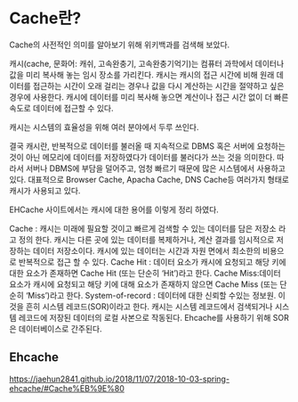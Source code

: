 # Cache란?
Cache의 사전적인 의미를 알아보기 위해 위키백과를 검색해 보았다.

캐시(cache, 문화어: 캐쉬, 고속완충기, 고속완충기억기)는 컴퓨터 과학에서 데이터나 값을 미리 복사해 놓는 임시 장소를 가리킨다. 캐시는 캐시의 접근 시간에 비해 원래 데이터를 접근하는 시간이 오래 걸리는 경우나 값을 다시 계산하는 시간을 절약하고 싶은 경우에 사용한다. 캐시에 데이터를 미리 복사해 놓으면 계산이나 접근 시간 없이 더 빠른 속도로 데이터에 접근할 수 있다.

캐시는 시스템의 효율성을 위해 여러 분야에서 두루 쓰인다.

결국 캐시란, 반복적으로 데이터를 불러올 때 지속적으로 DBMS 혹은 서버에 요청하는 것이 아닌 메모리에 데이터를 저장하였다가 데이터를 불러다가 쓰는 것을 의미한다. 따라서 서버나 DBMS에 부담을 덜어주고, 엄청 빠르기 때문에 많은 시스템에서 사용하고 있다.
대표적으로 Browser Cache, Apacha Cache, DNS Cache등 여러가지 형태로 캐시가 사용되고 있다.

EHCache 사이트에서는 캐시에 대한 용어를 이렇게 정리 하였다.

Cache : 캐시는 미래에 필요할 것이고 빠르게 검색할 수 있는 데이터를 담은 저장소 라고 정의 한다. 캐시는 다른 곳에 있는 데이터를 복제하거나, 계산 결과를 임시적으로 저장하는 데이터 저장소이다. 캐시에 있는 데이터는 시간과 자원 면에서 최소한의 비용으로 반복적으로 접근 할 수 있다.
Cache Hit : 데이터 요소가 캐시에 요청되고 해당 키에 대한 요소가 존재하면 Cache Hit (또는 단순히 ‘Hit’)라고 한다.
Cache Miss:데이터 요소가 캐시에 요청되고 해당 키에 대해 요소가 존재하지 않으면 Cache Miss (또는 단순히 ‘Miss’)라고 한다.
System-of-record : 데이터에 대한 신뢰할 수있는 정보원. 이것을 흔히 시스템 레코드(SOR)이라고 한다. 캐시는 시스템 레코드에서 검색되거나 시스템 레코드에 저장된 데이터의 로컬 사본으로 작동된다. Ehcache를 사용하기 위해 SOR은 데이터베이스로 간주된다.



## Ehcache
https://jaehun2841.github.io/2018/11/07/2018-10-03-spring-ehcache/#Cache%EB%9E%80
